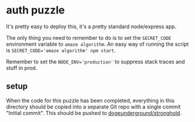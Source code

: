 # auth puzzle

It's pretty easy to deploy this, it's a pretty standard node/express app.

The only thing you need to remember to do is to set the `SECRET_CODE`
environment variable to `amaze algorithm`. An easy way of running the script is
`SECRET_CODE='amaze algorithm' npm start`.

Remember to set the `NODE_ENV='production'` to suppress stack traces and stuff
in prod.

## setup

When the code for this puzzle has been completed, everything in this directory
should be copied into a separate Git repo with a single commit "Initial
commit". This should be pushed to
[dogeunderground/stronghold](https://github.com/dogeunderground/stronghold).
